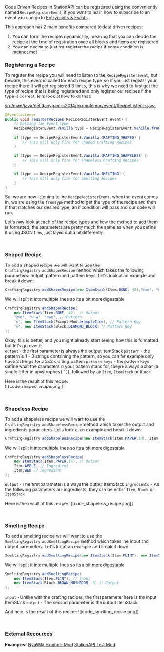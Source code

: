 Code Driven Recipes in StationAPI can be registered using the conveniently named `RecipeRegisterEvent`, if you want to learn how to subscribe to an event you can go to [Entrypoints & Events](Entrypoints%20&%20Events.md).   

This approach has 2 main benefits compared to data driven recipes:  
1. You can form the recipes dynamically, meaning that you can decide the recipe at the time of registration once all blocks and items are registered
2. You can decide to just not register the recipe if some condition is met/not met

### Registering a Recipe
To register the recipe you will need to listen to the `RecipeRegisterEvent`, but beware, this event is called for each recipe type, so if you just register your recipe there it will get registered 3 times, this is why we need to first get the type of recipe that is being registered and only register our recipes if the type is correct, let's look at how to do that:  

[src/main/java/net/danygames2014/examplemod/event/RecipeListener.java](https://github.com/DanyGames2014/nyawiki-example-mod/blob/master/src/main/java/net/danygames2014/examplemod/event/RecipeListener.java)  
```java
@EventListener  
public void registerRecipes(RecipeRegisterEvent event) {  
	// Getting the Event type
    RecipeRegisterEvent.Vanilla type = RecipeRegisterEvent.Vanilla.fromType(event.recipeId);  
  
    if (type == RecipeRegisterEvent.Vanilla.CRAFTING_SHAPED) {  
        // This will only fire for Shaped Crafting Recipes  
    }  
  
    if (type == RecipeRegisterEvent.Vanilla.CRAFTING_SHAPELESS) {  
        // This will only fire for Shapeless Crafting Recipes  
    }  
  
    if (type == RecipeRegisterEvent.Vanilla.SMELTING) {  
        // This will only fire for Smelting Recipes  
    }  
}
```

So, we are now listening to the `RecipeRegisterEvent`, when the event comes in, we are using the `fromType` method to get the type of the recipe and then if that matches our desired type, an if condition will pass and our code will run.  

Let's now look at each of the recipe types and how the method to add them is formatted, the parameters are pretty much the same as when you define it using JSON files, just layed out a bit differently.  

&nbsp;  
### Shaped Recipe
To add a shaped recipe we will want to use the `CraftingRegistry.addShapedRecipe` method which takes the following parameters: output, pattern and pattern keys. Let's look at an example and break it down:

```java
CraftingRegistry.addShapedRecipe(new ItemStack(Item.BONE, 42),"owo", "w w","owo",'o',new ItemStack(ExampleMod.exampleItem),'w',new ItemStack(Block.DIAMOND_BLOCK));
```

We will split it into multiple lines so its a bit more digestable

```java
CraftingRegistry.addShapedRecipe(
	new ItemStack(Item.BONE, 42), // Output
	"owo", "w w", "owo", // Pattern
	'o', new ItemStack(ExampleMod.exampleItem), // Pattern Key
	'w', new ItemStack(Block.DIAMOND_BLOCK) // Pattern Key
);
```

Okay, this is better, and you might already start seeing how this is formatted but let's go over it:  
`output` - the first parameter is always the output ItemStack
`pattern` - the pattern is 1 - 3 strings containing the pattern, so you can for example only have 2 strings for a 2x2 crafting pattern
`pattern keys` - the pattern keys define what the characters in your pattern stand for, theyre always a char (a single letter in apostrophes ( ' )), followed by an `Item`, `ItemStack` or `Block`

Here is the result of this recipe:  
![[code_shaped_recipe.png]]  

&nbsp;  
### Shapeless Recipe
To add a shapeless recipe we will want to use the `CraftingRegistry.addShapelessRecipe` method which takes the output and ingredients parameters. Let's look at an example and break it down:  

```java
CraftingRegistry.addShapelessRecipe(new ItemStack(Item.PAPER,14), Item.APPLE, Item.BED);
```

We will split it into multiple lines so its a bit more digestable

```java
CraftingRegistry.addShapelessRecipe(
	new ItemStack(Item.PAPER,14), // Output
	Item.APPLE, // Ingredient
	Item.BED // Ingredient
);
```

 `output` - The first parameter is always the output ItemStack
 `ingredients` - All the following parameters are ingredients, they can be either `Item`, `Block` or `ItemStack`

Here is the result of this recipe:
![[code_shapeless_recipe.png]]

&nbsp;  
### Smelting Recipe
To add a smelting recipe we will want to use the `SmeltingRegistry.addSmeltingRecipe` method which takes the input and output paremeters. Let's lok at an example and break it down:

```java
SmeltingRegistry.addSmeltingRecipe(new ItemStack(Item.FLINT), new ItemStack(Block.BROWN_MUSHROOM, 8));
```

We will split it into multiple lines so its a bit more digestable

```java
SmeltingRegistry.addSmeltingRecipe(
	new ItemStack(Item.FLINT), // Input
	new ItemStack(Block.BROWN_MUSHROOM, 8) // Output
);
```

`input` - Unlike with the crafting recipes, the first parameter here is the input ItemStack
`output` - The second parameter is the output ItemStack

And here is the result of this recipe:
![[code_smelting_recipe.png]]

&nbsp;  
### External Recources
**Examples:**
[NyaWiki Example Mod](https://github.com/DanyGames2014/nyawiki-example-mod/blob/master/src/main/java/net/danygames2014/examplemod/event/RecipeListener.java)
[StationAPI Test Mod](https://github.com/ModificationStation/StationAPI/blob/master/src/test/java/net/modificationstation/sltest/recipe/RecipeListener.java)

